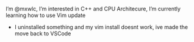 I’m @mxwlc, I’m interested in C++ and CPU Architecure, I’m currently learning how to use Vim
update
- I uninstalled something and my vim install doesnt work, ive made the move back to VSCode

<!---
mxwlc/mxwlc is a ✨ special ✨ repository because its `README.md` (this file) appears on your GitHub profile.
You can click the Preview link to take a look at your changes.
--->
